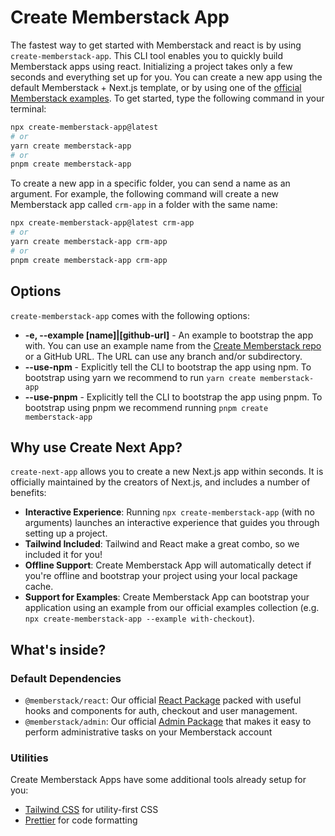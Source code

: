 # Create Memberstack App

The fastest way to get started with Memberstack and react is by using `create-memberstack-app`. This CLI tool enables you to quickly build Memberstack apps using react. Initializing a project takes only a few seconds and everything set up for you. You can create a new app using the default Memberstack + Next.js template, or by using one of the [official Memberstack examples](https://github.com/Memberstack/create-memberstack/tree/main/examples). To get started, type the following command in your terminal:

```bash
npx create-memberstack-app@latest
# or
yarn create memberstack-app
# or
pnpm create memberstack-app
```

To create a new app in a specific folder, you can send a name as an argument. For example, the following command will create a new Memberstack app called `crm-app` in a folder with the same name:

```bash
npx create-memberstack-app@latest crm-app
# or
yarn create memberstack-app crm-app
# or
pnpm create memberstack-app crm-app
```

## Options

`create-memberstack-app` comes with the following options:

- **-e, --example [name]|[github-url]** - An example to bootstrap the app with. You can use an example name from the [Create Memberstack repo](https://github.com/Memberstack/create-memberstack/tree/main/examples) or a GitHub URL. The URL can use any branch and/or subdirectory.
- **--use-npm** - Explicitly tell the CLI to bootstrap the app using npm. To bootstrap using yarn we recommend to run `yarn create memberstack-app`
- **--use-pnpm** - Explicitly tell the CLI to bootstrap the app using pnpm. To bootstrap using pnpm we recommend running `pnpm create memberstack-app`

## Why use Create Next App?

`create-next-app` allows you to create a new Next.js app within seconds. It is officially maintained by the creators of Next.js, and includes a number of benefits:

- **Interactive Experience**: Running `npx create-memberstack-app` (with no arguments) launches an interactive experience that guides you through setting up a project.
- **Tailwind Included**: Tailwind and React make a great combo, so we included it for you!
- **Offline Support**: Create Memberstack App will automatically detect if you're offline and bootstrap your project using your local package cache.
- **Support for Examples**: Create Memberstack App can bootstrap your application using an example from our official examples collection (e.g. `npx create-memberstack-app --example with-checkout`).

## What's inside?

### Default Dependencies

- `@memberstack/react`: Our official [React Package](https://www.notion.so/memberstack/React-Package-API-79b726ab4daf4fcf9f098e2ed547f521) packed with useful hooks and components for auth, checkout and user management.
- `@memberstack/admin`: Our official [Admin Package](https://www.notion.so/memberstack/Admin-Package-API-5b9233507d734091bd6ed604fb893bb8) that makes it easy to perform administrative tasks on your Memberstack account

### Utilities

Create Memberstack Apps have some additional tools already setup for you:

- [Tailwind CSS](https://www.tailwindcss.com/) for utility-first CSS
- [Prettier](https://prettier.io) for code formatting
